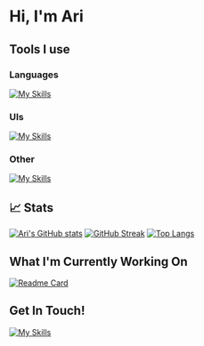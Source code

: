 # Hi, I'm Ari

## Tools I use
### Languages
[![My Skills](https://skillicons.dev/icons?i=py,java,html,cpp,dart)](https://skillicons.dev)

### UIs
[![My Skills](https://skillicons.dev/icons?i=flutter,qt,react)](https://skillicons.dev)

### Other
[![My Skills](https://skillicons.dev/icons?i=firebase,opencv,git,gradle)](https://skillicons.dev)


## 📈 Stats

[![Ari's GitHub stats](https://github-readme-stats.vercel.app/api?username=aridavidson001&show_icons=true&theme=gotham)](https://github.com/anuraghazra/github-readme-stats) [![GitHub Streak](https://github-readme-streak-stats.herokuapp.com?user=aridavidson001&theme=gotham)](https://git.io/streak-stats)
[![Top Langs](https://github-readme-stats.vercel.app/api/top-langs/?username=aridavidson001&theme=gotham)](https://github.com/anuraghazra/github-readme-stats)

## What I'm Currently Working On
[![Readme Card](https://github-readme-stats.vercel.app/api/pin/?username=TitaniumTigers4829&repo=offseason-robot-code-2024&theme=gotham&show_owner=true)](https://github.com/TitaniumTigers4829/offseason-robot-code-2024)

## Get In Touch!
[![My Skills](https://skillicons.dev/icons?i=gmail)](https://mailto:aridavidson00@gmail.com)
<!--
**aridavidson001/aridavidson001** is a ✨ _special_ ✨ repository because its `README.md` (this file) appears on your GitHub profile.

Here are some ideas to get you started:

- 🔭 I’m currently working on ...
- 🌱 I’m currently learning ...
- 👯 I’m looking to collaborate on ...
- 🤔 I’m looking for help with ...
- 💬 Ask me about ...
- 📫 How to reach me: ...
- 😄 Pronouns: ...
- ⚡ Fun fact: ...
-->
